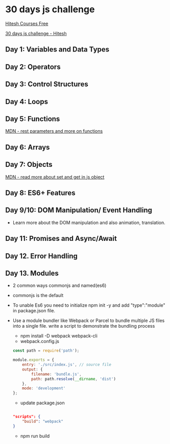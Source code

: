 # 30 days js challenge
[Hitesh Courses Free](https://courses.chaicode.com/learn)

[30 days js challenge - Hitesh](https://courses.chaicode.com/learn/home/30-days-of-Javascript-challenge/)

## Day 1: Variables and Data Types
## Day 2: Operators
## Day 3: Control Structures
## Day 4: Loops
## Day 5: Functions

[MDN - rest parameters and more on functions](https://developer.mozilla.org/en-US/docs/Web/JavaScript/Reference/Functions/rest_parameters)
## Day 6: Arrays
## Day 7: Objects

[MDN - read more about set and get in js object](https://developer.mozilla.org/en-US/docs/Web/JavaScript/Reference/Functions/set)

## Day 8: ES6+ Features

## Day 9/10: DOM Manipulation/ Event Handling

- Learn more about the DOM manipulation and also animation, translation.

## Day 11: Promises and Async/Await

## Day 12. Error Handling

## Day 13. Modules

- 2 common ways commonjs and named(es6)

- commonjs is the default
- To unable Es6 you need to initialize npm init -y and add "type":"module" in package.json file.

- Use a module bundler like Webpack or Parcel to bundle multiple JS files into a single file. write a script to demonstrate the bundling process

    - npm install -D webpack webpack-cli
    - webpack.config.js
    ```js
    const path = require('path');

    module.exports = {
        entry: './src/index.js', // source file
        output: {
            filename: 'bundle.js',
            path: path.resolve(__dirname, 'dist')
        },
        mode: 'development'
    };

    ```
    - update package.json
    ```json

    "scripts": {
        "build": "webpack"
    }

    ```
    - npm run build